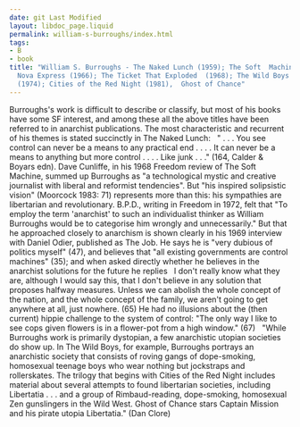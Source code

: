 ```yaml
---
date: git Last Modified
layout: libdoc_page.liquid
permalink: william-s-burroughs/index.html
tags:
- B
- book
title: "William S. Burroughs - The Naked Lunch (1959); The Soft  Machine (1961/6);
  Nova Express (1966); The Ticket That Exploded  (1968); The Wild Boys (1969), Exterminator!
  (1974); Cities of the Red Night (1981),  Ghost of Chance"
---
```


Burroughs's work is difficult to describe or classify, but  most of his books have some SF interest, and among these all the above titles  have been referred to in anarchist publications. The most characteristic and  recurrent of his themes is stated succinctly in The Naked Lunch:
 
" . . . You see control can never be a means to any  practical end . . . . It can never be a means to anything but more control . . .  . Like junk . . ." (164, Calder & Boyars edn).
Dave Cunliffe, in his 1968 Freedom review of The  Soft Machine, summed up Burroughs as "a technological mystic and creative  journalist with liberal and reformist tendencies". But "his inspired solipsistic  vision" (Moorcock 1983: 71) represents more than this: his sympathies are  libertarian and revolutionary. B.P.D., writing in Freedom in 1972, felt that "To  employ the term 'anarchist' to such an individualist thinker as William  Burroughs would be to categorise him wrongly and unnecessarily." But that he  approached closely to anarchism is shown clearly in his 1969 interview with  Daniel Odier, published as The Job. He says he is "very dubious of  politics myself" (47), and believes that "all existing governments are control  machines" (35); and when asked directly whether he believes in the anarchist  solutions for the future he replies
 
I don't really know what they are, although I would say  this, that I don't believe in any solution that proposes halfway measures.  Unless we can abolish the whole concept of the nation, and the whole concept of  the family, we aren't going to get anywhere at all, just nowhere. (65)
He had no illusions about the (then current) hippie  challenge to the system of control: "The only way I like to see cops given  flowers is in a flower-pot from a high window." (67)
 
"While Burroughs work is primarily dystopian, a few anarchistic utopian societies do show up. In The Wild Boys, for example, Burroughs portrays an anarchistic society that consists of roving gangs of dope-smoking, homosexual teenage boys who wear nothing but jockstraps and rollerskates. The trilogy that begins with Cities of the Red Night includes material about several attempts to found libertarian societies, including Libertatia . . . and a group of Rimbaud-reading, dope-smoking, homosexual Zen gunslingers in the Wild West. Ghost of Chance stars Captain Mission and his pirate utopia Libertatia." (Dan Clore)